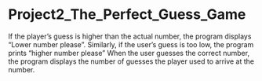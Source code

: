 # Project2_The_Perfect_Guess_Game
If the player’s guess is higher than the actual number, the program displays “Lower  number please”. Similarly, if the user’s guess is too low, the program prints “higher  number please” When the user guesses the correct number, the program displays the  number of guesses the player used to arrive at the number.
